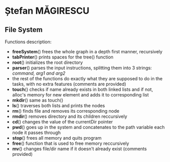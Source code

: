 # Ștefan MĂGIRESCU

## File System

Functions description:
- **freeSystem**() frees the whole graph in a depth first manner, recursively
- **tabPrinter**() prints spaces for the tree() function
- **root**() initializes the root directory
- **parser**() parses the input instructions, splitting them into 3 strings: *command, arg1 and arg2*
- the rest of the functions do exactly what they are supposed to do in the tasks, with no extra features (comments are provided)
- **touch**() checks if name already exists in both linked lists and if not, alloc's memory for new element and adds it to corresponding list
- **mkdir**() same as touch()
- **ls**() traverses both lists and prints the nodes
- **rm**() finds file and removes its corresponding node
- **rmdir**() removes directory and its children reccursively
- **cd**() changes the value of the currentDir pointer
- **pwd**() goes up in the system and concatenates to the path variable each node it passes through
- **stop**() frees all memory and quits program
- **free**() function that is used to free memory reccursively
- **mv**() changes file/dir name if it doesn't already exist (comments provided)